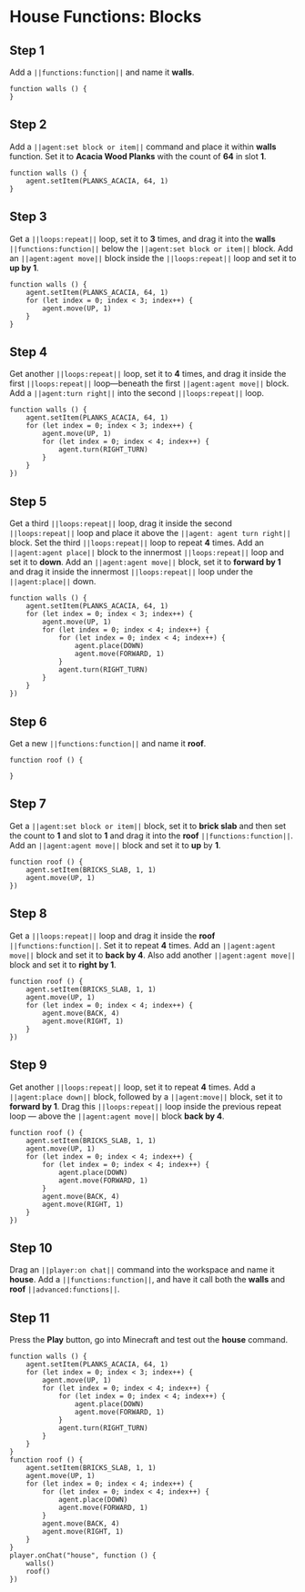 # House Functions: Blocks

## Step 1
Add a ``||functions:function||`` and name it **walls**. 

```blocks
function walls () {
}
```

## Step 2
Add a ``||agent:set block or item||`` command and place it within **walls** function. Set it to **Acacia Wood Planks** with the count of **64** in slot **1**.

```blocks
function walls () {
    agent.setItem(PLANKS_ACACIA, 64, 1)
}
```

## Step 3
Get a ``||loops:repeat||`` loop, set it to **3** times, and drag it into the **walls** ``||functions:function||`` below the ``||agent:set block or item||`` block. Add an ``||agent:agent move||`` block inside the ``||loops:repeat||`` loop and set it to **up by 1**.

```blocks
function walls () {
    agent.setItem(PLANKS_ACACIA, 64, 1)
    for (let index = 0; index < 3; index++) {
        agent.move(UP, 1)
    }
}
```

## Step 4
Get another ``||loops:repeat||`` loop, set it to **4** times, and drag it inside the first ``||loops:repeat||`` loop—beneath the first ``||agent:agent move||`` block. Add a ``||agent:turn right||`` into the second ``||loops:repeat||`` loop.

```blocks
function walls () {
    agent.setItem(PLANKS_ACACIA, 64, 1) 
    for (let index = 0; index < 3; index++) { 
        agent.move(UP, 1) 
        for (let index = 0; index < 4; index++) { 
            agent.turn(RIGHT_TURN) 
        } 
    } 
}) 
```

## Step 5
Get a third ``||loops:repeat||`` loop, drag it inside the second ``||loops:repeat||`` loop and place it above the ``||agent: agent turn right||`` block. Set the third ``||loops:repeat||`` loop to repeat **4** times. Add an ``||agent:agent place||`` block to the innermost ``||loops:repeat||`` loop and set it to **down**. Add an ``||agent:agent move||`` block, set it to **forward by 1** and drag it inside the innermost ``||loops:repeat||`` loop under the ``||agent:place||`` down.

```blocks
function walls () {
    agent.setItem(PLANKS_ACACIA, 64, 1) 
    for (let index = 0; index < 3; index++) { 
        agent.move(UP, 1) 
        for (let index = 0; index < 4; index++) { 
            for (let index = 0; index < 4; index++) { 
                agent.place(DOWN) 
                agent.move(FORWARD, 1) 
            } 
            agent.turn(RIGHT_TURN) 
        } 
    } 
}) 
```

## Step 6
Get a new ``||functions:function||`` and name it **roof**.   

```blocks
function roof () {
	
}
```

## Step 7
Get a ``||agent:set block or item||`` block, set it to **brick slab** and then set the count to **1** and slot to **1** and drag it into the **roof** ``||functions:function||``. Add an ``||agent:agent move||`` block and set it to **up** by **1**.

```blocks
function roof () {
    agent.setItem(BRICKS_SLAB, 1, 1) 
    agent.move(UP, 1) 
}) 
```

## Step 8
Get a ``||loops:repeat||`` loop and drag it inside the **roof** ``||functions:function||``. Set it to repeat **4** times. Add an ``||agent:agent move||`` block and set it to **back by 4**. Also add another ``||agent:agent move||`` block and set it to **right by 1**.  
	
```blocks
function roof () {
    agent.setItem(BRICKS_SLAB, 1, 1) 
    agent.move(UP, 1) 
    for (let index = 0; index < 4; index++) { 
        agent.move(BACK, 4) 
        agent.move(RIGHT, 1) 
    } 
}) 
```

## Step 9
Get another ``||loops:repeat||`` loop, set it to repeat **4** times. Add a ``||agent:place down||`` block, followed by a ``||agent:move||`` block, set it to **forward by 1**. Drag this ``||loops:repeat||`` loop inside the previous repeat loop — above the ``||agent:agent move||`` block **back by 4**.

```blocks
function roof () {
    agent.setItem(BRICKS_SLAB, 1, 1) 
    agent.move(UP, 1) 
    for (let index = 0; index < 4; index++) { 
        for (let index = 0; index < 4; index++) { 
            agent.place(DOWN) 
            agent.move(FORWARD, 1) 
        } 
        agent.move(BACK, 4) 
        agent.move(RIGHT, 1) 
    } 
}) 
```

## Step 10
Drag an ``||player:on chat||`` command into the workspace and name it **house**. Add a ``||functions:function||``, and have it call both the **walls** and **roof** ``||advanced:functions||``.

## Step 11
Press the **Play** button, go into Minecraft and test out the **house** command.

```blocks
function walls () {
    agent.setItem(PLANKS_ACACIA, 64, 1)
    for (let index = 0; index < 3; index++) {
        agent.move(UP, 1)
        for (let index = 0; index < 4; index++) {
            for (let index = 0; index < 4; index++) {
                agent.place(DOWN)
                agent.move(FORWARD, 1)
            }
            agent.turn(RIGHT_TURN)
        }
    }
}
function roof () {
    agent.setItem(BRICKS_SLAB, 1, 1)
    agent.move(UP, 1)
    for (let index = 0; index < 4; index++) {
        for (let index = 0; index < 4; index++) {
            agent.place(DOWN)
            agent.move(FORWARD, 1)
        }
        agent.move(BACK, 4)
        agent.move(RIGHT, 1)
    }
}
player.onChat("house", function () {
    walls()
    roof()
})
```

